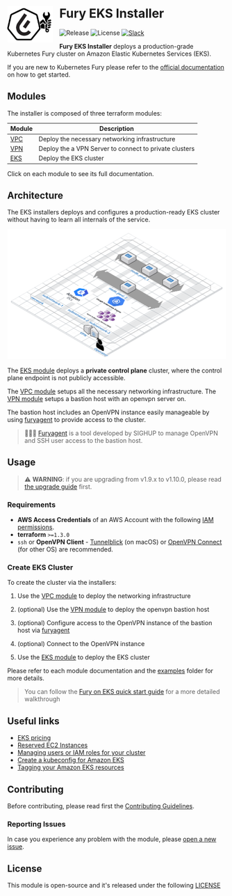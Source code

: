 <!-- markdownlint-disable MD033 -->
<h1>
    <img src="./docs/assets/fury_installer.png?raw=true" align="left" width="105" style="margin-right: 15px"/>
    Fury EKS Installer
</h1>
<!-- markdownlint-enable MD033 -->

![Release](https://img.shields.io/badge/Latest%20Release-v1.11.0-blue)
![License](https://img.shields.io/github/license/sighupio/fury-eks-installer?label=License)
[![Slack](https://img.shields.io/badge/slack-@kubernetes/fury-yellow.svg?logo=slack&label=Slack)](https://kubernetes.slack.com/archives/C0154HYTAQH)

<!-- <KFD-DOCS> -->

**Fury EKS Installer** deploys a production-grade Kubernetes Fury cluster on Amazon Elastic Kubernetes Services (EKS).

If you are new to Kubernetes Fury please refer to the [official documentation][kfd-docs] on how to get started.

## Modules

The installer is composed of three terraform modules:

|            Module             |                       Description                      |
| ----------------------------- | ------------------------------------------------------ |
| [VPC][vpc-module]             | Deploy the necessary networking infrastructure         |
| [VPN][vpn-module]             | Deploy the a VPN Server to connect to private clusters |
| [EKS][eks-module]             | Deploy the EKS cluster                                 |

Click on each module to see its full documentation.

## Architecture

The EKS installers deploys and configures a production-ready EKS cluster without having to learn all internals of the service.

![Fury Architecture](./docs/assets/fury_installer_architecture.png)

The [EKS module][eks-module] deploys a **private control plane** cluster, where the control plane endpoint is not publicly accessible.

The [VPC module][vpc-module] setups all the necessary networking infrastructure.
The [VPN module][vpn-module] setups a bastion host with an openvpn server on.

The bastion host includes an OpenVPN instance easily manageable by using [furyagent][furyagent] to provide access to the cluster.

> 🕵🏻‍♂️ [Furyagent][furyagent] is a tool developed by SIGHUP to manage OpenVPN and SSH user access to the bastion host.

## Usage

> ⚠️ **WARNING**:
> if you are upgrading from v1.9.x to v1.10.0, please read [the upgrade guide](docs/upgrades/v1.9-to-v1.10.0.md) first.

### Requirements

- **AWS Access Credentials** of an AWS Account with the following [IAM permissions](https://github.com/terraform-aws-modules/terraform-aws-eks/blob/master/docs/iam-permissions.md).
- **terraform** `>=1.3.0`
- `ssh` or **OpenVPN Client** - [Tunnelblick][tunnelblick] (on macOS) or [OpenVPN Connect][openvpn-connect] (for other OS) are recommended.

### Create EKS Cluster

To create the cluster via the installers:

1. Use the [VPC module][vpc-module] to deploy the networking infrastructure

2. (optional) Use the [VPN module][vpn-module] to deploy the openvpn bastion host

3. (optional) Configure access to the OpenVPN instance of the bastion host via [furyagent][furyagent]

4. (optional) Connect to the OpenVPN instance

5. Use the [EKS module][eks-module] to deploy the EKS cluster

Please refer to each module documentation and the [examples](examples/) folder for more details.

> You can follow the [Fury on EKS quick start guide][fury-eks-quickstart] for a more detailed walkthrough

## Useful links

- [EKS pricing](https://aws.amazon.com/eks/pricing/)
- [Reserved EC2 Instances](https://aws.amazon.com/ec2/pricing/reserved-instances/)
- [Managing users or IAM roles for your cluster](https://docs.aws.amazon.com/eks/latest/userguide/add-user-role.html)
- [Create a kubeconfig for Amazon EKS](https://docs.aws.amazon.com/eks/latest/userguide/create-kubeconfig.html)
- [Tagging your Amazon EKS resources](https://docs.aws.amazon.com/eks/latest/userguide/eks-using-tags.html)

<!-- Links -->

[eks installer docs]: https://docs.kubernetesfury.com/docs/installers/managed/eks/
[fury-eks-quickstart]: https://docs.kubernetesfury.com/docs/fury-on-eks
[vpc-module]: https://github.com/sighupio/fury-eks-installer/tree/master/modules/vpc
[vpn-module]: https://github.com/sighupio/fury-eks-installer/tree/master/modules/vpn
[eks-module]: https://github.com/sighupio/fury-eks-installer/tree/master/modules/eks
[kfd-docs]: https://docs.kubernetesfury.com/docs/distribution/

[furyagent]: https://github.com/sighupio/furyagent
[tunnelblick]: https://tunnelblick.net/downloads.html
[openvpn-connect]: https://openvpn.net/vpn-client/

<!-- </KFD-DOCS> -->
<!-- <FOOTER> -->

## Contributing

Before contributing, please read first the [Contributing Guidelines](docs/CONTRIBUTING.md).

### Reporting Issues

In case you experience any problem with the module, please [open a new issue](https://github.com/sighupio/fury-kubernetes-networking/issues/new/choose).

## License

This module is open-source and it's released under the following [LICENSE](LICENSE)

<!-- </FOOTER> -->
